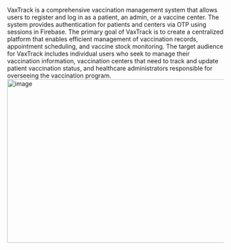 VaxTrack is a comprehensive vaccination management system that allows users to register and log in as a patient, an admin, or a vaccine center. The system provides authentication for patients and centers via OTP using sessions in Firebase. The primary goal of VaxTrack is to create a centralized platform that enables efficient management of vaccination records, appointment scheduling, and vaccine stock monitoring. The target audience for VaxTrack includes individual users who seek to manage their vaccination information, vaccination centers that need to track and update patient vaccination status, and healthcare administrators responsible for overseeing the vaccination program.
<img width="874" height="381" alt="image" src="https://github.com/user-attachments/assets/b79a1d09-f02e-44f4-8d18-55eb9aef7ce4" />
